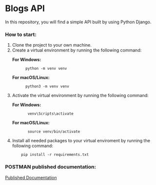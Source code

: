 # Blogs API

In this repository, you will find a simple API built by using Python Django.

<h3> How to start:</h3>
<ol>
  <li>Clone the project to your own machine. </li> 
  <li>Create a virtual environment by running the following command: </li> 

  **For Windows:**<br>

          python -m venv venv

  **For macOS/Linux:**<br>

          python3 -m venv venv


  <li>Activate the virtual environment by running the following command:</li>

   **For Windows:**<br>

           venv\Scripts\activate

   **For macOS/Linux:**<br>

           source venv/bin/activate

  <li>Install all needed packages to your virtual enviroment by running the following command:</li>

        pip install -r requirements.txt 

</ol> 

<h3> POSTMAN published documentation: </h3>

   [Published Documentation](https://documenter.getpostman.com/view/27787866/2s93si2ABz)

